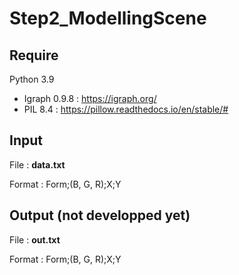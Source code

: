 # Step2_ModellingScene
## Require
Python 3.9
- Igraph 0.9.8 : https://igraph.org/
- PIL 8.4 : https://pillow.readthedocs.io/en/stable/#
 
## Input 
File : **data.txt**

Format : Form;(B, G, R);X;Y

## Output (not developped yet)
File : **out.txt**

Format : Form;(B, G, R);X;Y
